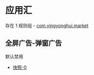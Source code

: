 # 应用汇

存在 1 规则组 - [com.yingyonghui.market](/src/apps/com.yingyonghui.market.ts)

## 全屏广告-弹窗广告

默认禁用

- [快照-0](https://i.gkd.li/i/13538316)
